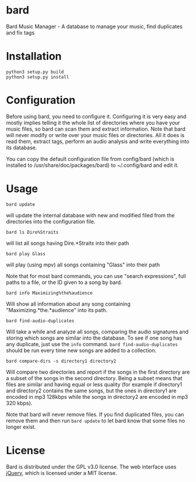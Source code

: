 # bard
Bard Music Manager - A database to manage your music, find duplicates and fix tags

# Installation

```
python3 setup.py build
python3 setup.py install
```

# Configuration

Before using bard, you need to configure it. Configuring it is very easy and mostly implies
telling it the whole list of directories where you have your music files, so bard can scan
them and extract information. Note that bard will never modify or write over your music files
or directories. All it does is read them, extract tags, perform an audio analysis and write
everything into its database.

You can copy the default configuration file from config/bard (which is installed to
/usr/share/doc/packages/bard) to ~/.config/bard and edit it.

# Usage

```bard update```

will update the internal database with new and modified filed from the directories into the configuration file.

```bard ls Dire%Straits```

will list all songs having Dire.*Straits into their path

```bard play Glass```

will play (using mpv) all songs containing "Glass" into their path

Note that for most bard commands, you can use "search expressions", full paths to a file, or the ID given to a song by bard.

```bard info Maximizing%the%audience```

Will show all information about any song containing "Maximizing.*the.*audience" into its path.

```bard find-audio-duplicates```

Will take a while and analyze all songs, comparing the audio signatures and storing which songs are similar into the database.
To see if one song has any duplicate, just use the ```info``` command. ```bard find-audio-duplicates``` should be run
every time new songs are added to a collection.

```bard compare-dirs -s directory1 directory2```

Will compare two directories and report if the songs in the first directory are a subset of the songs in the second directory.
Being a subset means that files are similar and having equal or less quality (for example if directory1 and directory2 contains
the same songs, but the ones in directory1 are encoded in mp3 128kbps while the songs in directory2 are encoded in mp3 320 kbps).

Note that bard will never remove files. If you find duplicated files, you can remove them and then run ```bard update``` to
let bard know that some files no longer exist.


# License

Bard is distributed under the GPL v3.0 license.
The web interface uses [jQuery](https://jquery.org/), which is licensed under a MIT license.
